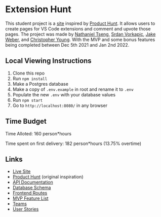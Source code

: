# Extension Hunt
This student project is a [site](https://extension-hunt.herokuapp.com/) inspired by [Product Hunt](https://www.producthunt.com/). It allows users to create pages for VS Code extensions and comment and upvote those pages. The project was made by [Nathaniel Tseng](https://github.com/ntseng), [Srdan Vorkapic](https://github.com/srvorkap), [Jake Weber](https://github.com/Sheeptoaster), and [Christopher Young](https://github.com/Noslepr). With the MVP and some bonus features being completed between Dec 5th 2021 and Jan 2nd 2022.

## Local Viewing Instructions
1. Clone this repo
2. Run `npm install`
3. Make a Postgres database
4. Make a copy of `.env.example` in root and rename it to `.env`
5. Populate the new `.env` with your database values
6. Run `npm start`
7. Go to `http://localhost:8080/` in any browser

## Time Budget
Time Alloted: 160 person*hours

Time spent on first delivery: 182 person*hours (13.75% overtime)

## Links
- [Live Site](https://extension-hunt.herokuapp.com/)
- [Product Hunt](https://www.producthunt.com/) (original inspiration)
- [API Documentation](https://github.com/ntseng/w12-groupproject/wiki/API-Documentation)
- [Database Schema](https://github.com/ntseng/w12-groupproject/wiki/Database-Schema)
- [Frontend Routes](https://github.com/ntseng/w12-groupproject/wiki/Frontend-Routes)
- [MVP Feature List](https://github.com/ntseng/w12-groupproject/wiki/MVP-Feature-List)
- [Teams](https://github.com/ntseng/w12-groupproject/wiki/Teams)
- [User Stories](https://github.com/ntseng/w12-groupproject/wiki/User-Stories)
